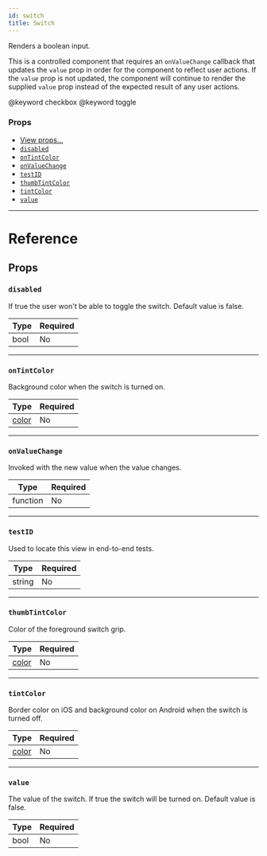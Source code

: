 ```yaml
---
id: switch
title: Switch
---
```

Renders a boolean input.

This is a controlled component that requires an `onValueChange` callback that updates the `value` prop in order for the component to reflect user actions. If the `value` prop is not updated, the component will continue to render the supplied `value` prop instead of the expected result of any user actions.

@keyword checkbox
@keyword toggle

### Props

- [View props...](docs/view-props.html)
- [`disabled`](docs/switch.html#disabled)
- [`onTintColor`](docs/switch.html#ontintcolor)
- [`onValueChange`](docs/switch.html#onvaluechange)
- [`testID`](docs/switch.html#testid)
- [`thumbTintColor`](docs/switch.html#thumbtintcolor)
- [`tintColor`](docs/switch.html#tintcolor)
- [`value`](docs/switch.html#value)



---

# Reference

## Props

### `disabled`

If true the user won't be able to toggle the switch.
Default value is false.

| Type | Required |
| - | - |
| bool | No |




---

### `onTintColor`

Background color when the switch is turned on.

| Type | Required |
| - | - |
| [color](docs/colors.html) | No |




---

### `onValueChange`

Invoked with the new value when the value changes.

| Type | Required |
| - | - |
| function | No |




---

### `testID`

Used to locate this view in end-to-end tests.

| Type | Required |
| - | - |
| string | No |




---

### `thumbTintColor`

Color of the foreground switch grip.

| Type | Required |
| - | - |
| [color](docs/colors.html) | No |




---

### `tintColor`

Border color on iOS and background color on Android when the switch is turned off.

| Type | Required |
| - | - |
| [color](docs/colors.html) | No |




---

### `value`

The value of the switch.  If true the switch will be turned on.
Default value is false.

| Type | Required |
| - | - |
| bool | No |






